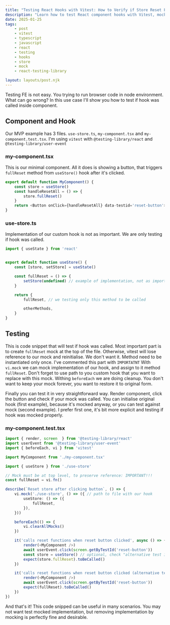 ```yaml
---
title: "Testing React Hooks with Vitest: How to Verify if Store Reset Function Was Called"
description: "Learn how to test React component hooks with Vitest, mock store functions, and verify function calls using Testing Library. Complete example with TypeScript."
date: 2025-01-25
tags:
    - post
    - vitest
    - typescript
    - javascript
    - react
    - testing
    - hooks
    - store
    - mock
    - react-testing-library

layout: layouts/post.njk
---
```


Testing FE is not easy. You trying to run browser code in node environment. What can go wrong?
In this use case I'll show you how to test if hook was called inside component.


## Component and Hook

Our MVP example has 3 files. `use-store.ts`, `my-component.tsx` and `my-component.test.tsx`.
I'm using `vitest` with `@testing-library/react` and `@testing-library/user-event`


### my-component.tsx

This is our minimal component. All it does is showing a button, that triggers `fullReset` method from `useStore()` hook after it's clicked.

```typescript
export default function MyComponent() {
    const store = useStore()
    const handleResetAll = () => {
        store.fullReset()
    }
    return <Button onClick={handleResetAll} data-testid='reset-button'>Reset all</Button>
}
```

### use-store.ts

Implementation of our custom hook is not as important. We are only testing if hook was called.

```typescript
import { useState } from 'react'


export default function useStore() {
    const [store, setStore] = useState()

    const fullReset = () => {
        setStore(undefined) // example of implementation, not as important in our example
    }

    return {
        fullReset, // we testing only this method to be called

        otherMethods,
    }
}
```

## Testing

This is code snippet that will test if hook was called.
Most important part is to create `fullReset` mock at the top of the file. Otherwise, vitest will lose reference to our mock and reinitialise. We don't want it. Method need to be instantiated only once. I've commented this part with `IMPORTATNT`
With `vi.mock` we can mock implementation of our hook, and assign to it method `fullReset`. Don't forget to use path to you custom hook that you want to replace with this mock.
Withing `beforeEach` we are doing cleanup. You don't want to keep your mock forever, you want to restore it to original form.

Finally you can test it in very straightforward way. Render component, click the button and check if your mock was called.
You can initialise original hook (first example), because it's mocked anyway, or you can test against mock (second example). I prefer first one, it's bit more explicit and testing if hook was mocked properly.

### my-component.test.tsx

```typescript
import { render, screen  } from '@testing-library/react'
import userEvent from '@testing-library/user-event'
import { beforeEach, vi } from 'vitest'

import MyComponent from './my-component.tsx'

import { useStore } from './use-store'

// Mock must be at top level, to preserve reference: IMPORTANT!!!
const fullReset = vi.fn()

describe(`Reset store after clicking button`, () => {
	vi.mock('./use-store', () => ({ // path to file with our hook
		useStore: () => ({
			fullReset,
		}),
	}))

	beforeEach(() => {
		vi.clearAllMocks()
	})

	it('calls reset functions when reset button clicked', async () => {
		render(<MyComponent />)
		await userEvent.click(screen.getByTestId('reset-button'))
		const store = useStore() // optional, check "alternative test implementation" bellow
		expect(store.fullReset).toBeCalled()
	})

	it('calls reset functions when reset button clicked (alternative test implementation)', async () => {
		render(<MyComponent />)
		await userEvent.click(screen.getByTestId('reset-button'))
		expect(fullReset).toBeCalled()
	})
})
```


And that's it! This code snipped can be useful in many scenarios. You may not want test mocked implementation, but removing implementation by mocking is perfectly fine and desirable.


